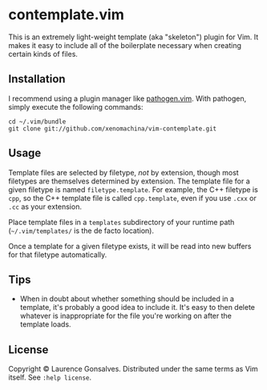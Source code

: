# contemplate.vim

This is an extremely light-weight template (aka "skeleton") plugin for Vim.  It
makes it easy to include all of the boilerplate necessary when creating certain
kinds of files.

## Installation

I recommend using a plugin manager like
[pathogen.vim](https://github.com/tpope/vim-pathogen). With pathogen, simply
execute the following commands:

    cd ~/.vim/bundle
    git clone git://github.com/xenomachina/vim-contemplate.git

## Usage

Template files are selected by filetype, *not* by extension, though most
filetypes are themselves determined by extension. The template file for a
given filetype is named `filetype.template`. For example, the C++ filetype is
`cpp`, so the C++ template file is called `cpp.template`, even if you use `.cxx`
or `.cc` as your extension.

Place template files in a `templates` subdirectory of your runtime path
(`~/.vim/templates/` is the de facto location).

Once a template for a given filetype exists, it will be read into new buffers
for that filetype automatically.

## Tips

- When in doubt about whether something should be included in a template, it's
  probably a good idea to include it. It's easy to then delete whatever is
  inappropriate for the file you're working on after the template loads.

## License

Copyright © Laurence Gonsalves.
Distributed under the same terms as Vim itself.
See `:help license`.
